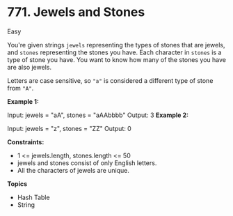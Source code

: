 # 771. Jewels and Stones
Easy

You're given strings `jewels` representing the types of stones that are jewels, and `stones` representing the stones you have. Each character in `stones` is a type of stone you have. You want to know how many of the stones you have are also jewels.

Letters are case sensitive, so `"a"` is considered a different type of stone from `"A"`.

 

**Example 1:**

Input: jewels = "aA", stones = "aAAbbbb"
Output: 3
**Example 2:**

Input: jewels = "z", stones = "ZZ"
Output: 0
 

**Constraints:**

- 1 <= jewels.length, stones.length <= 50
- jewels and stones consist of only English letters.
- All the characters of jewels are unique.

**Topics**
- Hash Table
- String